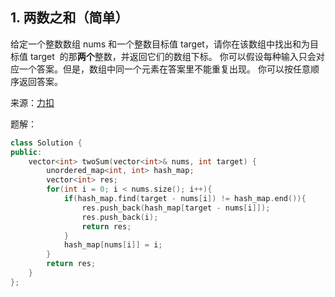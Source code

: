 ## 1. 两数之和（简单）
给定一个整数数组 nums 和一个整数目标值 target，请你在该数组中找出和为目标值 target  的那**两个**整数，并返回它们的数组下标。
你可以假设每种输入只会对应一个答案。但是，数组中同一个元素在答案里不能重复出现。
你可以按任意顺序返回答案。

来源：[力扣](https://leetcode-cn.com/problems/two-sum)

题解：
```C++
class Solution {
public:
    vector<int> twoSum(vector<int>& nums, int target) {
        unordered_map<int, int> hash_map;
        vector<int> res;
        for(int i = 0; i < nums.size(); i++){
            if(hash_map.find(target - nums[i]) != hash_map.end()){
                res.push_back(hash_map[target - nums[i]]);
                res.push_back(i);
                return res;
            }
            hash_map[nums[i]] = i;
        }
        return res;
    }
};
```
